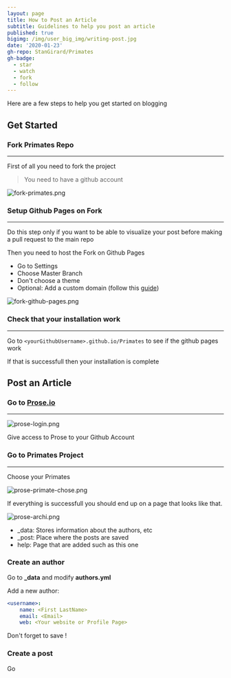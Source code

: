 ```yaml
---
layout: page
title: How to Post an Article
subtitle: Guidelines to help you post an article
published: true
bigimg: /img/user_big_img/writing-post.jpg
date: '2020-01-23'
gh-repo: StanGirard/Primates
gh-badge:
  - star
  - watch
  - fork
  - follow
---
```



Here are a few steps to help you get started on blogging

## Get Started

### Fork Primates Repo
---

First of all you need to fork the project

> You need to have a github account

![fork-primates.png]({{site.baseurl}}/img/user_upload/fork-primates.png)



### Setup Github Pages on Fork
---

Do this step only if you want to be able to visualize your post before making a pull request to the main repo

Then you need to host the Fork on Github Pages

- Go to Settings
- Choose Master Branch
- Don't choose a theme
- Optional: Add a custom domain (follow this [guide](https://help.github.com/en/github/working-with-github-pages/configuring-a-custom-domain-for-your-github-pages-site))

![fork-github-pages.png]({{site.baseurl}}/img/user_upload/fork-github-pages.png)

### Check that your installation work
---

Go to `<yourGithubUsername>.github.io/Primates` to see if the github pages work

If that is successfull then your installation is complete
  



## Post an Article


### Go to [Prose.io](http://prose.io)
---

![prose-login.png]({{site.baseurl}}/img/user_upload/prose-login.png)

Give access to Prose to your Github Account

### Go to Primates Project
---

Choose your Primates

![prose-primate-chose.png]({{site.baseurl}}/img/user_upload/prose-primate-chose.png)

If everything is successfull you should end up on a page that looks like that.

![prose-archi.png]({{site.baseurl}}/img/user_upload/prose-archi.png)


- _data: Stores information about the authors, etc
- _post: Place where the posts are saved
- help: Page that are added such as this one

### Create an author

Go to **_data** and modify **authors.yml**

Add a new author:

```YAML
<username>:
    name: <First LastName>
    email: <Email>
    web: <Your website or Profile Page>
```

Don't forget to save !

### Create a post

Go


